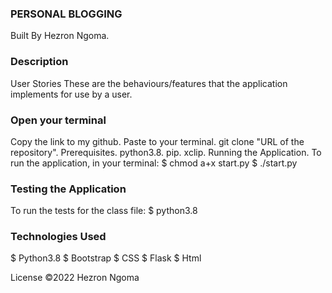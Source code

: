 ### PERSONAL BLOGGING
Built By Hezron Ngoma.

### Description


User Stories
These are the behaviours/features that the application implements for use by a user.


### Open your terminal

Copy the link to my github.
Paste to your terminal.
git clone "URL of the repository".
Prerequisites.
python3.8.
pip.
xclip.
Running the Application.
To run the application, in your terminal:
  $ chmod a+x start.py
  $ ./start.py

### Testing the Application
To run the tests for the class file:
  $ python3.8


### Technologies Used
  $ Python3.8
  $ Bootstrap
  $ CSS
  $ Flask
  $ Html
  

License
  ©2022 Hezron Ngoma

